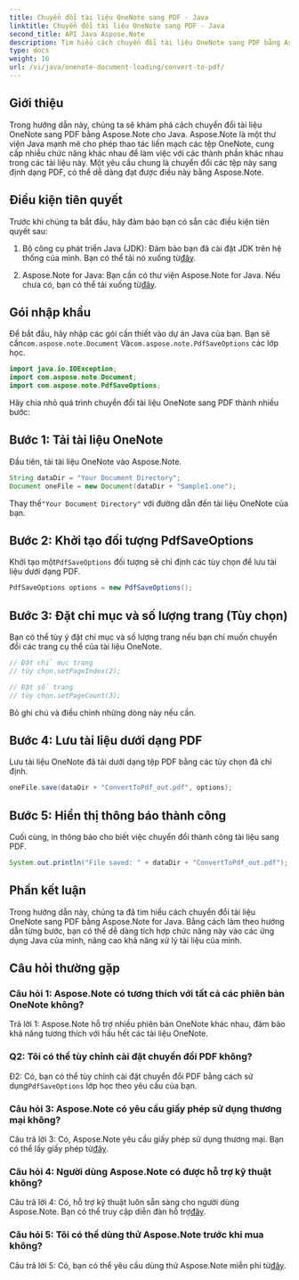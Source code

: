 ```yaml
---
title: Chuyển đổi tài liệu OneNote sang PDF - Java
linktitle: Chuyển đổi tài liệu OneNote sang PDF - Java
second_title: API Java Aspose.Note
description: Tìm hiểu cách chuyển đổi tài liệu OneNote sang PDF bằng Aspose.Note for Java. Nâng cao khả năng xử lý tài liệu của bạn với hướng dẫn từng bước này.
type: docs
weight: 16
url: /vi/java/onenote-document-loading/convert-to-pdf/
---
```

## Giới thiệu

Trong hướng dẫn này, chúng ta sẽ khám phá cách chuyển đổi tài liệu OneNote sang PDF bằng Aspose.Note cho Java. Aspose.Note là một thư viện Java mạnh mẽ cho phép thao tác liền mạch các tệp OneNote, cung cấp nhiều chức năng khác nhau để làm việc với các thành phần khác nhau trong các tài liệu này. Một yêu cầu chung là chuyển đổi các tệp này sang định dạng PDF, có thể dễ dàng đạt được điều này bằng Aspose.Note.

## Điều kiện tiên quyết

Trước khi chúng ta bắt đầu, hãy đảm bảo bạn có sẵn các điều kiện tiên quyết sau:

1.  Bộ công cụ phát triển Java (JDK): Đảm bảo bạn đã cài đặt JDK trên hệ thống của mình. Bạn có thể tải nó xuống từ[đây](https://www.oracle.com/java/technologies/javase-jdk15-downloads.html).

2.  Aspose.Note for Java: Bạn cần có thư viện Aspose.Note for Java. Nếu chưa có, bạn có thể tải xuống từ[đây](https://releases.aspose.com/note/java/).

## Gói nhập khẩu

Để bắt đầu, hãy nhập các gói cần thiết vào dự án Java của bạn. Bạn sẽ cần`com.aspose.note.Document` Và`com.aspose.note.PdfSaveOptions` các lớp học.

```java
import java.io.IOException;
import com.aspose.note.Document;
import com.aspose.note.PdfSaveOptions;
```

Hãy chia nhỏ quá trình chuyển đổi tài liệu OneNote sang PDF thành nhiều bước:

## Bước 1: Tải tài liệu OneNote

Đầu tiên, tải tài liệu OneNote vào Aspose.Note.

```java
String dataDir = "Your Document Directory";
Document oneFile = new Document(dataDir + "Sample1.one");
```

 Thay thế`"Your Document Directory"` với đường dẫn đến tài liệu OneNote của bạn.

## Bước 2: Khởi tạo đối tượng PdfSaveOptions

 Khởi tạo một`PdfSaveOptions` đối tượng sẽ chỉ định các tùy chọn để lưu tài liệu dưới dạng PDF.

```java
PdfSaveOptions options = new PdfSaveOptions();
```

## Bước 3: Đặt chỉ mục và số lượng trang (Tùy chọn)

Bạn có thể tùy ý đặt chỉ mục và số lượng trang nếu bạn chỉ muốn chuyển đổi các trang cụ thể của tài liệu OneNote.

```java
// Đặt chỉ mục trang
// tùy chọn.setPageIndex(2);

// Đặt số trang
// tùy chọn.setPageCount(3);
```

Bỏ ghi chú và điều chỉnh những dòng này nếu cần.

## Bước 4: Lưu tài liệu dưới dạng PDF

Lưu tài liệu OneNote đã tải dưới dạng tệp PDF bằng các tùy chọn đã chỉ định.

```java
oneFile.save(dataDir + "ConvertToPdf_out.pdf", options);
```

## Bước 5: Hiển thị thông báo thành công

Cuối cùng, in thông báo cho biết việc chuyển đổi thành công tài liệu sang PDF.

```java
System.out.println("File saved: " + dataDir + "ConvertToPdf_out.pdf");
```

## Phần kết luận

Trong hướng dẫn này, chúng ta đã tìm hiểu cách chuyển đổi tài liệu OneNote sang PDF bằng Aspose.Note for Java. Bằng cách làm theo hướng dẫn từng bước, bạn có thể dễ dàng tích hợp chức năng này vào các ứng dụng Java của mình, nâng cao khả năng xử lý tài liệu của mình.

## Câu hỏi thường gặp

### Câu hỏi 1: Aspose.Note có tương thích với tất cả các phiên bản OneNote không?

Trả lời 1: Aspose.Note hỗ trợ nhiều phiên bản OneNote khác nhau, đảm bảo khả năng tương thích với hầu hết các tài liệu OneNote.

### Q2: Tôi có thể tùy chỉnh cài đặt chuyển đổi PDF không?

 Đ2: Có, bạn có thể tùy chỉnh cài đặt chuyển đổi PDF bằng cách sử dụng`PdfSaveOptions` lớp học theo yêu cầu của bạn.

### Câu hỏi 3: Aspose.Note có yêu cầu giấy phép sử dụng thương mại không?

 Câu trả lời 3: Có, Aspose.Note yêu cầu giấy phép sử dụng thương mại. Bạn có thể lấy giấy phép từ[đây](https://purchase.aspose.com/buy).

### Câu hỏi 4: Người dùng Aspose.Note có được hỗ trợ kỹ thuật không?

 Câu trả lời 4: Có, hỗ trợ kỹ thuật luôn sẵn sàng cho người dùng Aspose.Note. Bạn có thể truy cập diễn đàn hỗ trợ[đây](https://forum.aspose.com/c/note/28).

### Câu hỏi 5: Tôi có thể dùng thử Aspose.Note trước khi mua không?

Câu trả lời 5: Có, bạn có thể yêu cầu dùng thử Aspose.Note miễn phí từ[đây](https://releases.aspose.com/).